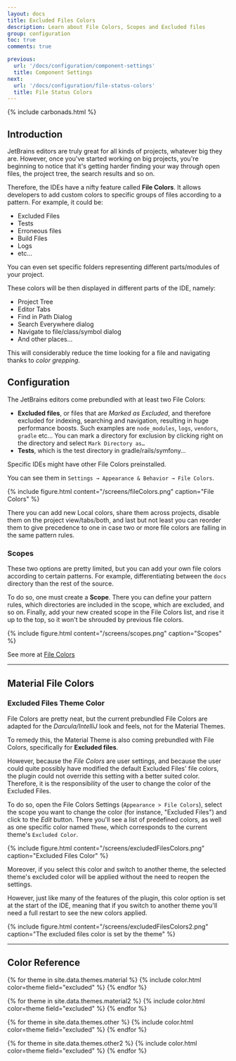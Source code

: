 ```yaml
---
layout: docs
title: Excluded Files Colors
description: Learn about File Colors, Scopes and Excluded files
group: configuration
toc: true
comments: true

previous:
  url: '/docs/configuration/component-settings'
  title: Component Settings
next:
  url: '/docs/configuration/file-status-colors'
  title: File Status Colors
---
```


{% include carbonads.html %}

## Introduction

JetBrains editors are truly great for all kinds of projects, whatever big they are. However, once you've started working on big projects, you're beginning to notice that it's getting harder finding your way through open files, the project tree, the search results and so on.

Therefore, the IDEs have a nifty feature called **File Colors**. It allows developers to add custom colors to
specific groups of files according to a pattern. For example, it could be:
- Excluded Files
- Tests
- Erroneous files
- Build Files
- Logs
- etc...

You can even set specific folders representing different parts/modules of your project.

These colors will be then displayed in different parts of the IDE, namely:
- Project Tree
- Editor Tabs
- Find in Path Dialog
- Search Everywhere dialog
- Navigate to file/class/symbol dialog
- And other places…

This will considerably reduce the time looking for a file and navigating thanks to *color grepping*.

## Configuration

The JetBrains editors come prebundled with at least two File Colors:
- **Excluded files**, or files that are _Marked as Excluded_, and therefore excluded for indexing, searching and navigation, resulting in huge performance boosts. Such examples are `node_modules`, `logs`, `vendors`, `gradle` etc…
You can mark a directory for exclusion by clicking right on the directory and select `Mark Directory as…`
- **Tests**, which is the test directory in gradle/rails/symfony…

Specific IDEs might have other File Colors preinstalled.

You can see them in `Settings → Appearance & Behavior → File Colors`.

{% include figure.html content="/screens/fileColors.png" caption="File Colors" %}

There you can add new Local colors, share them across projects, disable them on the project view/tabs/both, and last but not least you can reorder them to give precedence to one in case two or more file colors are falling in the same pattern rules.

### Scopes

These two options are pretty limited, but you can add your own file colors according to certain patterns. For example, differentiating between the `docs` directory than the rest of the source.

To do so, one must create a **Scope**. There you can define your pattern rules, which directories are included in the scope, which are excluded, and so on. Finally, add your new created scope in the File Colors list, and rise it up to the top, so it won't be shrouded by previous file colors.

{% include figure.html content="/screens/scopes.png" caption="Scopes" %}

See more at [File Colors](https://www.jetbrains.com/help/idea/2017.3/file-colors.html?utm_medium=help_link&utm_source=from_product&utm_campaign=IU&utm_content=2017.3)

-----
## Material File Colors

### Excluded Files Theme Color

File Colors are pretty neat, but the current prebundled File Colors are adapted for the _Darcula/IntelliJ_ look and feels, not for the Material Themes.

To remedy this, the Material Theme is also coming prebundled with File Colors, specifically for **Excluded files**.

However, because the _File Colors_ are user settings, and because the user could quite possibly have modified the default Excluded Files' file colors, the plugin could not override this setting with a better suited color. Therefore, it is the responsibility of the user to change the color of the Excluded Files.

To do so, open the File Colors Settings (`Appearance > File Colors`), select the scope you want to change the color (for instance, "Excluded Files") and click to the _Edit_ button. There you'll see a list of predefined colors, as well as one specific color named `Theme`, which corresponds to the current theme's `Excluded Color`.

{% include figure.html content="/screens/excludedFilesColors.png" caption="Excluded Files Color" %}

Moreover, if you select this color and switch to another theme, the selected theme's excluded color will be applied without the need to reopen the settings.

However, just like many of the features of the plugin, this color option is set at the start of the IDE, meaning that if you switch to another theme you'll need a full restart to see the new colors applied.

{% include figure.html content="/screens/excludedFilesColors2.png" caption="The excluded files color is set by the theme" %}

-----
## Color Reference

{% for theme in site.data.themes.material %}
{% include color.html color=theme field="excluded" %}
{% endfor %}

{% for theme in site.data.themes.material2 %}
{% include color.html color=theme field="excluded" %}
{% endfor %}


{% for theme in site.data.themes.other %}
{% include color.html color=theme field="excluded" %}
{% endfor %}

{% for theme in site.data.themes.other2 %}
{% include color.html color=theme field="excluded" %}
{% endfor %}
